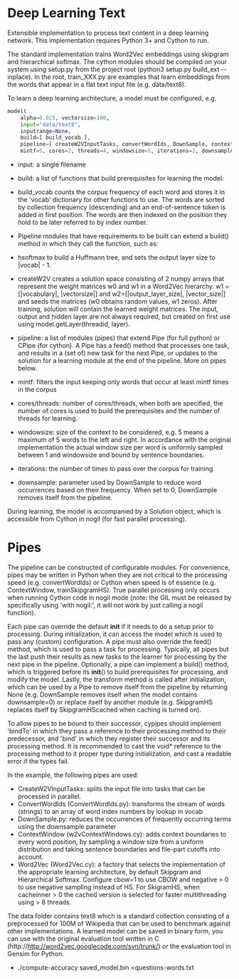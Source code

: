 Deep Learning Text
===========
Extensible implementation to process text content in a deep learning network. This implementation requires Python 3+ and Cython to run. 

The standard implementation trains Word2Vec embeddings using skipgram and hierarchical softmax. The cython modules should be compiled on your system using setup.py from the project root (python3 setup.py build_ext --inplace). In the root, train_XXX.py are examples that learn embeddings from the words that appear in a flat text input file (e.g. data/text8). 

To learn a deep learning architecture, a model must be configured, e.g.
```python
model(
	alpha=0.025, vectorsize=100,
	input="data/text8",
	inputrange=None,
	build=[ build_vocab ],
	pipeline=[ createW2VInputTasks, convertWordIds, DownSample, contextWindow, Word2Vec ],
	mintf=5, cores=2, threads=4, windowsize=5, iterations=1, downsample=0.001)
```

- input: a single filename 
- build: a list of functions that build prerequisites for learning the model:
 - build_vocab counts the corpus frequency of each word and stores it in the 'vocab' dictionary for other functions to use. The words are sorted by collection frequency (descending) and an end-of-sentence token </s> is added in first position. The words are then indexed on the position they hold to be later referred to by index number.
 - Pipeline modules that have requirements to be built can extend a build() method in which they call the function, such as:
  - hsoftmax to build a Huffmann tree, and sets the output layer size to |vocab| - 1. 
  - createW2V creates a solution space consisting of 2 numpy arrays that represent the weight matrices w0 and w1 in a Word2Vec hierarchy. w1 = [|vocabulary|, |vectorsize|] and w2=[|output_layer_size|, |vector_size|] and seeds the matrices (w0 obtains random values, w1 zeros). After training, solution will contain the learned weight matrices. The input, output and hidden layer are not always required, but created on first use using model.getLayer(threadid, layer).

- pipeline: a list of modules (pipes) that extend Pipe (for full python) or CPipe (for cython). A Pipe has a feed() method that processes one task, and results in a (set of) new task for the next Pipe, or updates to the solution for a learning module at the end of the pipeline. More on pipes below.

- mintf: filters the input keeping only words that occur at least mintf times in the corpus

- cores/threads: number of cores/threads, when both are specified, the number of cores is used to build the prerequisites and the number of threads for learning.

- windowsize: size of the context to be considered, e.g. 5 means a maximum of 5 words to the left and right. In accordance with the original implementation the actual window size per word is uniformly sampled between 1 and windowsize and bound by sentence boundaries.

- iterations: the number of times to pass over the corpus for training

- downsample: parameter used by DownSample to reduce word occurrences based on their frequency. When set to 0, DownSample removes itself from the pipeline.

During learning, the model is accompanied by a Solution object, which is accessible from Cython in nogil (for fast parallel processing).

Pipes
=====

The pipeline can be constructed of configurable modules. For convenience, pipes may be written in Python when they are not critical to the processing speed (e.g. convertWordIds) or Cython when speed is of essence (e.g. ContextWindow, trainSkipgramHS). True parallel processing only occurs when running Cython code in nogil mode (note: the GIL must be released by specifically using 'with nogil:', it will not work by just calling a nogil function).

Each pipe can override the default __init__ if it needs to do a setup prior to processing. During initialization, it can access the model which is used to pass any (custom) configuration. A pipe must also override the feed() method, which is used to pass a task for processing. Typically, all pipes but the last push their results as new tasks to the learner for processing by the next pipe in the pipeline. Optionally, a pipe can implement a build() method, which is triggered before its __init__() to build prerequisites for processing, and modify the model. Lastly, the transform method is called after initialization, which can be used by a Pipe to remove itself from the pipeline by returning None (e.g. DownSample removes itself when the model contains downsample=0) or replace itself by another module (e.g. SkipgramHS replaces itself by SkipgramHScached when caching is turned on).  

To allow pipes to be bound to their successor, cypipes should implement 'bindTo' in which they pass a reference to their processing method to their predecessor, and 'bind' in which they register their successor and its processing method. It is recommended to cast the void* reference to the processing method to it proper type during initialization, and cast a readable error if the types fail.   

In the example, the following pipes are used:
- CreateW2VInputTasks: splits the input file into tasks that can be processed in parallel.
- ConvertWordIds (ConvertWordIds.py): transforms the stream of words (strings) to an array of word index numbers by lookup in vocab
- DownSample.py: reduces the occurrences of frequently occurring terms using the downsample parameter
- ContextWindow (w2vContextWindows.cy): adds context boundaries to every word position, by sampling a window size from a uniform distribution and taking sentence boundaries and file-part cutoffs into account. 
- Word2Vec (Word2Vec.cy): a factory that selects the implementation of the appropriate learning architecture, by default Skipgram and Hierarchical Softmax. Configure cbow=1 to use CBOW and negative > 0 to use negative sampling instead of HS. For SkigramHS, when cacheinner > 0 the cached version is selected for faster multithreading using > 8 threads.

The data folder contains text8 which is a standard collection consisting of a preprocessed for 100M of Wikipedia that can be used to benchmark against other implementations. A learned model can be saved in binary form, you can use with the original evaluation tool written in C (http://http://word2vec.googlecode.com/svn/trunk/) or the evaluation tool in Gensim for Python.
- ./compute-accuracy saved_model.bin <questions-words.txt
